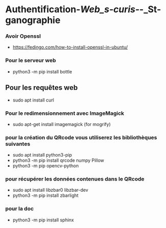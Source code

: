 # Authentification-_Web_s-curis-_-_St-ganographie

### Avoir Openssl 
* https://fedingo.com/how-to-install-openssl-in-ubuntu/

### Pour le serveur web 
* python3 -m pip install bottle

## Pour les requêtes web

* sudo apt install curl

### Pour le  redimensionnement avec ImageMagick 
* sudo apt-get install imagemagick (for mogrify)

### pour la création du QRcode vous utiliserez les bibliothèques suivantes
* sudo apt install python3-pip
* python3 -m pip install qrcode numpy Pillow
* python3 -m pip opencv-python

### pour récupérer les données contenues dans le QRcode
* sudo apt install libzbar0 libzbar-dev
* python3 -m pip install zbarlight

### pour la doc 
* python3 -m pip install sphinx
